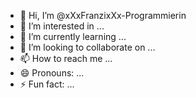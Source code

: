 - 👋 Hi, I’m @xXxFranzixXx-Programmierin
- 👀 I’m interested in ...
- 🌱 I’m currently learning ...
- 💞️ I’m looking to collaborate on ...
- 📫 How to reach me ...
- 😄 Pronouns: ...
- ⚡ Fun fact: ...

<!---
xXxFranzixXx-Programmierin/xXxFranzixXx-Programmierin is a ✨ special ✨ repository because its `README.md` (this file) appears on your GitHub profile.
You can click the Preview link to take a look at your changes.
--->

